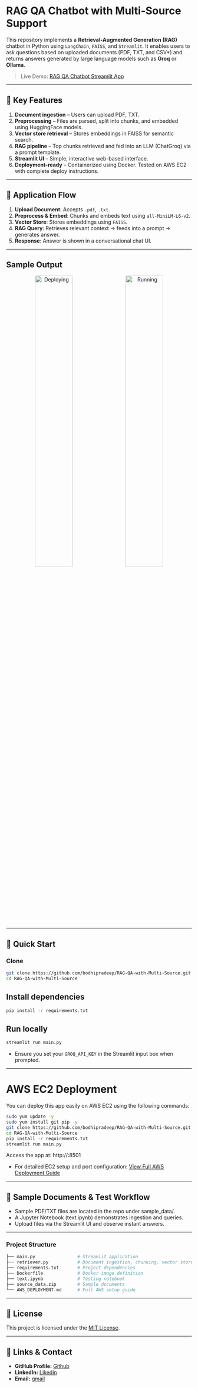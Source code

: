 # RAG QA Chatbot with Multi‑Source Support

This repository implements a **Retrieval‑Augmented Generation (RAG)** chatbot in Python using `LangChain`, `FAISS`, and `Streamlit`. It enables users to ask questions based on uploaded documents (PDF, TXT, and CSV*) and returns answers generated by large language models such as **Groq** or **Ollama**.

> Live Demo: [RAG QA Chatbot Streamlit App](https://26shueftvjqjtm8rfvyme4.streamlit.app/)

---

## 🔧 Key Features

1. **Document ingestion** – Users can upload PDF, TXT.  
2. **Preprocessing** – Files are parsed, split into chunks, and embedded using HuggingFace models.  
3. **Vector store retrieval** – Stores embeddings in FAISS for semantic search. 
4. **RAG pipeline** – Top chunks retrieved and fed into an LLM (ChatGroq) via a prompt template.  
5. **Streamlit UI** – Simple, interactive web-based interface.  
6. **Deployment-ready** – Containerized using Docker. Tested on AWS EC2 with complete deploy instructions.

---

## 🧭 Application Flow

1. **Upload Document**: Accepts `.pdf`, `.txt`.
2. **Preprocess & Embed**: Chunks and embeds text using `all-MiniLM-L6-v2`.
3. **Vector Store**: Stores embeddings using `FAISS`.
4. **RAG Query**: Retrieves relevant context -> feeds into a prompt → generates answer.
5. **Response**: Answer is shown in a conversational chat UI.

---

## Sample Output

<p align="center">
  <img src="https://github.com/user-attachments/assets/ad105f48-54a7-4a2c-9106-86527d06e4e3" alt="Deploying" width="45%" /> 
  &nbsp;&nbsp;&nbsp;
  <img src="https://github.com/user-attachments/assets/55fc3ee6-70af-4276-91bb-94214706be77" alt="Running" width="45%" />
</p>

---

## 🚀 Quick Start

### Clone
```bash
git clone https://github.com/bodhipradeep/RAG-QA-with-Multi-Source.git
cd RAG-QA-with-Multi-Source
```

## Install dependencies
```bash
pip install -r requirements.txt
```
## Run locally
```bash
streamlit run main.py
```
- Ensure you set your `GROQ_API_KEY` in the Streamlit input box when prompted.

--- 
# AWS EC2 Deployment
You can deploy this app easily on AWS EC2 using the following commands:
```bash
sudo yum update -y
sudo yum install git pip -y
git clone https://github.com/bodhipradeep/RAG-QA-with-Multi-Source.git
cd RAG-QA-with-Multi-Source
pip install -r requirements.txt
streamlit run main.py
```
Access the app at: http://<your-ec2-public-ip>:8501
- For detailed EC2 setup and port configuration:
[View Full AWS Deployment Guide](AWS_Deployment.md)

---

## 📂 Sample Documents & Test Workflow
- Sample PDF/TXT files are located in the repo under sample_data/.
- A Jupyter Notebook (text.ipynb) demonstrates ingestion and queries.
- Upload files via the Streamlit UI and observe instant answers.

---

### Project Structure
```bash
├── main.py                # Streamlit application
├── retriever.py           # Document ingestion, chunking, vector store
├── requirements.txt       # Project dependencies
├── Dockerfile             # Docker image definition
├── text.ipynb             # Testing notebook
├── source_data.zip        # Sample documents
└── AWS_DEPLOYMENT.md      # Full AWS setup guide
```
---

## 📄 License

This project is licensed under the [MIT License](LICENSE).

--- 

## 🔗 **Links & Contact**

- **GitHub Profile:** [Github](https://github.com/pradeep-kumar8/)
- **LinkedIn:** [Likedin](https://linkedin.com/in/pradeep-kumar8)
- **Email:** [gmail](mailto:pradeep.kmr.pro@gmail.com)
